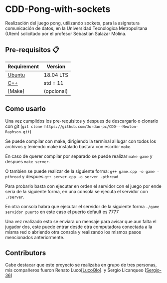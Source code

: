 # CDD-Pong-with-sockets
Realización del juego pong, utilizando sockets, para la asignatura comunicación de datos, en la Universidad Tecnologica Metropolitana (Utem) solicitado por el profesor Sebastián Salazar Molina.

## Pre-requisitos :clipboard:
Requirement  | Version
------------- | -------------
[Ubuntu](https://ubuntu.com/download/desktop)    |  18.04 LTS
[C++](https://isocpp.org/)       |  std = 11 
[Make]       |  (opcional) 

## Como usarlo
Una vez cumplidos los pre-requisitos y despues de descargarlo o clonarlo con git (`git clone https://github.com/Jordan-pc/CDD---Newton-Raphson.git`)

Se puede compilar con make, dirigiendo la terminal al lugar con todos los archivos y teniendo make instalado bastara con escribir `make`.

En caso de querer compilar por separado se puede realizar `make game` y despues `make server`.

O tambien se puede realizar de la siguiente forma: `g++ game.cpp -o game -pthread` y despues `g++ server.cpp -o server -pthread`

Para probarlo basta con ejecutar en orden el servidor con el juego por ende seria de la siguiente forma, en una consola se ejecuta el servidor con `./server`.

En otra consola habra que ejecutar el servidor de la siguiente forma `./game servidor puerto` en este caso el puerto default es 7777

Una vez realizado esto se enviara un mensaje para avisar que aun falta el jugador dos, este puede entrar desde otra computadora conectada a la misma red o abriendo otra consola y realizando los mismos pasos mencionados anteriormente.

## Contributors
Cabe destacar que este proyecto se realizaba en grupo de tres personas, mis compañeros fueron Renato Luco[[LucoQlo](https://github.com/LucoQlo)]. y Sergio Licanqueo [[Sergio-36](https://github.com/sergio-36)]
